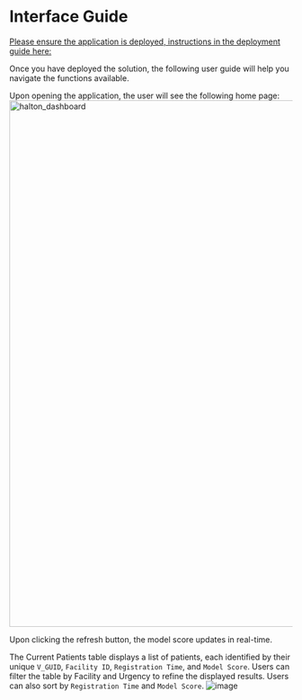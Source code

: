 # Interface Guide

[Please ensure the application is deployed, instructions in the
deployment guide here:](./deploymentGuide.md)

Once you have deployed the solution, the following user guide will help
you navigate the functions available.

Upon opening the application, the user will see the following home
page:
<img width="935" alt="halton_dashboard" src="https://github.com/user-attachments/assets/d3ba4c85-6582-4e20-8745-47d4b85b41dd" />

Upon clicking the refresh button, the model score updates in real-time.

The Current Patients table displays a list of patients, each identified by their unique `V_GUID`, `Facility ID`, `Registration Time`, and `Model Score`. Users can filter the table by Facility and Urgency to refine the displayed results. Users can also sort by `Registration Time` and `Model Score`.
![image](https://github.com/user-attachments/assets/d547966c-b054-453b-a630-c1e108cede4b)




